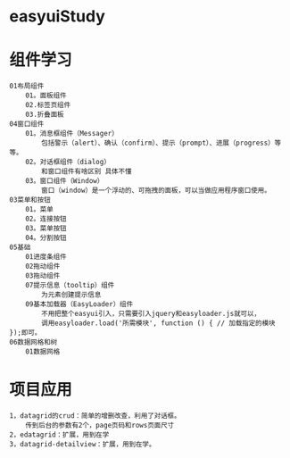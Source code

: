 # easyuiStudy
# 组件学习
    01布局组件
        01。面板组件
        02.标签页组件
        03.折叠面板
    04窗口组件
        01。消息框组件（Messager） 
            包括警示（alert）、确认（confirm）、提示（prompt）、进展（progress）等等。
        02。对话框组件（dialog）
            和窗口组件有啥区别 具体不懂
        03。窗口组件（Window） 
            窗口（window）是一个浮动的、可拖拽的面板，可以当做应用程序窗口使用。
    03菜单和按钮
        01。菜单
        02。连接按钮
        03。菜单按钮
        04。分割按钮
    05基础
        01进度条组件
        02拖动组件
        03拖动组件
        07提示信息（tooltip）组件
            为元素创建提示信息
        09基本加载器（EasyLoader）组件
            不用把整个easyui引入，只需要引入jquery和easyloader.js就可以，
            调用easyloader.load('所需模块', function () { // 加载指定的模块 });即可。
    06数据网格和树
        01数据网格


# 项目应用
    
    1，datagrid的crud：简单的增删改查，利用了对话框。
        传到后台的参数有2个，page页码和rows页面尺寸
    2，edatagrid：扩展，用到在学
    3，datagrid-detailview：扩展，用到在学。
    
